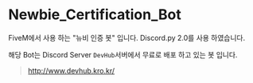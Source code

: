# Newbie_Certification_Bot
FiveM에서 사용 하는 "뉴비 인증 봇" 입니다. 
Discord.py 2.0를 사용 하였습니다.

해당 Bot는 Discord Server `DevHub`서버에서 무료로 배포 하고 있는 봇 입니다.
> http://www.devhub.kro.kr/
